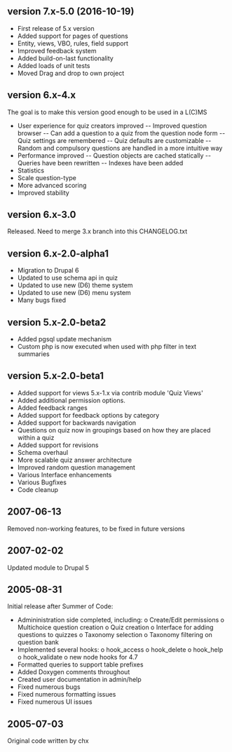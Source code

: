 version 7.x-5.0 (2016-10-19)
----------------
- First release of 5.x version
- Added support for pages of questions
- Entity, views, VBO, rules, field support
- Improved feedback system
- Added build-on-last functionality
- Added loads of unit tests
- Moved Drag and drop to own project

version 6.x-4.x
----------------
The goal is to make this version good enough to be used in a L(C)MS
- User experience for quiz creators improved
-- Improved question browser
-- Can add a question to a quiz from the question node form
-- Quiz settings are remembered
-- Quiz defaults are customizable
-- Random and compulsory questions are handled in a more intuitive way
- Performance improved
-- Question objects are cached statically
-- Queries have been rewritten
-- Indexes have been added
- Statistics
- Scale question-type
- More advanced scoring
- Improved stability

version 6.x-3.0
---------------
Released.  Need to merge 3.x branch into this CHANGELOG.txt

version 6.x-2.0-alpha1
----------------------
- Migration to Drupal 6
- Updated to use schema api in quiz
- Updated to use new (D6) theme system
- Updated to use new (D6) menu system
- Many bugs fixed

version 5.x-2.0-beta2
------------
- Added pgsql update mechanism
- Custom php is now executed when used with php filter in text summaries

version 5.x-2.0-beta1
------------
- Added support for views 5.x-1.x via contrib module 'Quiz Views'
- Added additional permission options.
- Added feedback ranges
- Added support for feedback options by category
- Added support for backwards navigation
- Questions on quiz now in groupings based on how they are placed within a quiz
- Added support for revisions
- Schema overhaul
- More scalable quiz answer architecture
- Improved random question management
- Various Interface enhancements
- Various Bugfixes
- Code cleanup

2007-06-13
----------
Removed non-working features, to be fixed in future versions

2007-02-02
----------
Updated module to Drupal 5

2005-08-31
----------
Initial release after Summer of Code:

- Admininistration side completed, including:
  o Create/Edit permissions
  o Multichoice question creation
  o Quiz creation
  o Interface for adding questions to quizzes
  o Taxonomy selection
  o Taxonomy filtering on question bank
- Implemented several hooks:
  o hook_access
  o hook_delete
  o hook_help
  o hook_validate
  o new node hooks for 4.7
- Formatted queries to support table prefixes
- Added Doxygen comments throughout
- Created user documentation in admin/help
- Fixed numerous bugs
- Fixed numerous formatting issues
- Fixed numerous UI issues


2005-07-03
----------
Original code written by chx
